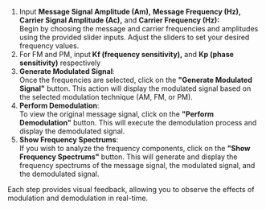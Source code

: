 <!DOCTYPE html>
<html lang="en">
<head>
  <meta charset="UTF-8">
  <meta name="viewport" content="width=device-width, initial-scale=1.0">
  <link href="https://cdn.jsdelivr.net/npm/tailwindcss@2.2.19/dist/tailwind.min.css" rel="stylesheet">
</head>
<body>
    <ol>
        <li>Input <strong>Message Signal Amplitude (Am),</strong> <strong>Message Frequency (Hz),</strong>   </strong> <strong>Carrier Signal Amplitude (Ac),</strong> and <strong>Carrier Frequency (Hz):</strong><br>
            Begin by choosing the message and carrier frequencies and amplitudes using the provided slider inputs. Adjust the sliders to set your desired frequency values.
        </li>
        <li>For FM and PM, input<strong> Kf (frequency sensitivity),</strong> and <strong>Kp (phase sensitivity)</strong>   respectively
        </li>
        <li><strong>Generate Modulated Signal</strong>:<br>
            Once the frequencies are selected, click on the <strong>"Generate Modulated Signal"</strong> button. This action will display the modulated signal based on the selected modulation technique (AM, FM, or PM).
        </li>
        <li><strong>Perform Demodulation</strong>:<br>
            To view the original message signal, click on the <strong>"Perform Demodulation"</strong> button. This will execute the demodulation process and display the demodulated signal.
        </li>
        <li><strong>Show Frequency Spectrums</strong>:<br>
            If you wish to analyze the frequency components, click on the <strong>"Show Frequency Spectrums"</strong> button. This will generate and display the frequency spectrums of the message signal, the modulated signal, and the demodulated signal.
        </li>
    </ol>
    <p>Each step provides visual feedback, allowing you to observe the effects of modulation and demodulation in real-time.</p>
</body>
</html>
